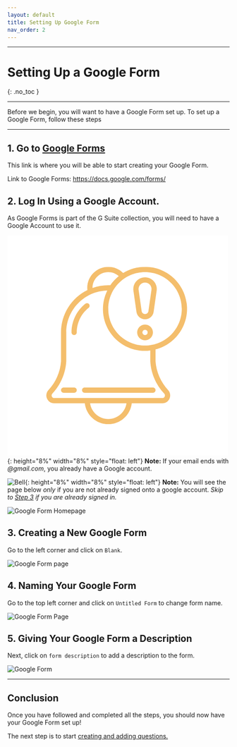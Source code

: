 ```yaml
---
layout: default
title: Setting Up Google Form
nav_order: 2
---
```



---

# Setting Up a Google Form

{: .no_toc }

---

Before we begin, you will want to have a Google Form set up. To set up a Google Form, follow these steps

---

## 1. Go to [Google Forms](https://docs.google.com/forms/)

This link is where you will be able to start creating your Google Form.

Link to Google Forms: <https://docs.google.com/forms/>

## 2. Log In Using a Google Account.

As Google Forms is part of the G Suite collection, you will need to have a Google Account to use it.

![Bell](../images/icons/bell.png){: height="8%" width="8%" style="float: left"}
**Note:** If your email ends with _@gmail.com_, you already have a Google account.


![Bell](https://github.com/kevtrng/Google-Forms-Guide/blob/gh-pages/docs/images/icons/bell.png?raw=true){: height="8%" width="8%" style="float: left"}
**Note:** You will see the page below _only_ if you are not already signed onto a google account. _Skip to [Step 3](#3-creating-new-google-form) if you are already signed in._

![Google Form Homepage](https://github.com/kevtrng/Google-Forms-Guide/blob/gh-pages/docs/images/SettingUpGoogleForm/1_Google_login.png?raw=true)

## 3. Creating a New Google Form

Go to the left corner and click on `Blank`.

![Google Form page](https://github.com/kevtrng/Google-Forms-Guide/blob/gh-pages/docs/images/SettingUpGoogleForm/2_Google_Form_Homepage.png?raw=true)

## 4. Naming Your Google Form

Go to the top left corner and click on `Untitled Form` to change form name.

![Google Form Page](https://github.com/kevtrng/Google-Forms-Guide/blob/gh-pages/docs/images/SettingUpGoogleForm/3_Untitled_form1.png?raw=true)

## 5. Giving Your Google Form a Description

Next, click on `form description` to add a description to the form.

![Google Form](https://github.com/kevtrng/Google-Forms-Guide/blob/gh-pages/docs/images/SettingUpGoogleForm/4_Untitled_form2.png?raw=true)

---
## Conclusion

Once you have followed and completed all the steps, you should now have your Google Form set up!

The next step is to start [creating and adding questions.](../addQuestion/makingAQuestion.md)
